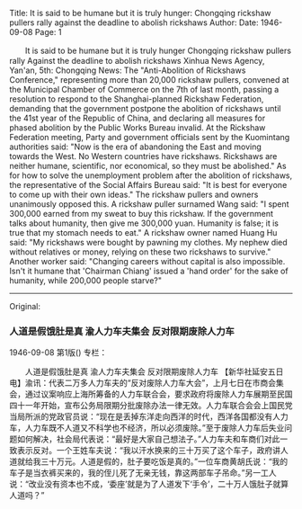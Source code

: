 Title: It is said to be humane but it is truly hunger: Chongqing rickshaw pullers rally against the deadline to abolish rickshaws
Author:
Date: 1946-09-08
Page: 1

　　It is said to be humane but it is truly hunger
    Chongqing rickshaw pullers rally
    Against the deadline to abolish rickshaws
    Xinhua News Agency, Yan'an, 5th: Chongqing News: The "Anti-Abolition of Rickshaws Conference," representing more than 20,000 rickshaw pullers, convened at the Municipal Chamber of Commerce on the 7th of last month, passing a resolution to respond to the Shanghai-planned Rickshaw Federation, demanding that the government postpone the abolition of rickshaws until the 41st year of the Republic of China, and declaring all measures for phased abolition by the Public Works Bureau invalid. At the Rickshaw Federation meeting, Party and government officials sent by the Kuomintang authorities said: "Now is the era of abandoning the East and moving towards the West. No Western countries have rickshaws. Rickshaws are neither humane, scientific, nor economical, so they must be abolished." As for how to solve the unemployment problem after the abolition of rickshaws, the representative of the Social Affairs Bureau said: "It is best for everyone to come up with their own ideas." The rickshaw pullers and owners unanimously opposed this. A rickshaw puller surnamed Wang said: "I spent 300,000 earned from my sweat to buy this rickshaw. If the government talks about humanity, then give me 300,000 yuan. Humanity is false; it is true that my stomach needs to eat." A rickshaw owner named Huang Hu said: "My rickshaws were bought by pawning my clothes. My nephew died without relatives or money, relying on these two rickshaws to survive." Another worker said: "Changing careers without capital is also impossible. Isn't it humane that 'Chairman Chiang' issued a 'hand order' for the sake of humanity, while 200,000 people starve?"



<hr /> 

Original: 


### 人道是假饿肚是真  渝人力车夫集会  反对限期废除人力车

1946-09-08
第1版()
专栏：

　　人道是假饿肚是真
    渝人力车夫集会
    反对限期废除人力车
    【新华社延安五日电】渝讯：代表二万多人力车夫的“反对废除人力车大会”，上月七日在市商会集会，通过议案响应上海所筹备的人力车联合会，要求政府将废除人力车展期至民国四十一年开始，宣布公务局限期分批废除办法一律无效。人力车联合会会上国民党当局所派的党政官员说：“现在是丢掉东洋走向西洋的时代，西洋各国都没有人力车，人力车既不人道又不科学也不经济，所以必须废除。”至于废除人力车后失业问题如何解决，社会局代表说：“最好是大家自己想法子。”人力车夫和车商们对此一致表示反对。一个王姓车夫说：“我以汗水换来的三十万买了这个车子，政府讲人道就给我三十万元。人道是假的，肚子要吃饭是真的。”一位车商黄胡氏说：“我的车子是当衣裤买来的，我的侄儿死了无亲无钱，靠这两部车子吊命。”另一工人说：“改业没有资本也不成，‘委座’就是为了人道发下‘手令’，二十万人饿肚子就算人道吗？”
